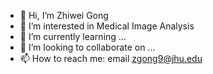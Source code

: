 - 👋 Hi, I’m Zhiwei Gong
- 👀 I’m interested in Medical Image Analysis
- 🌱 I’m currently learning ...
- 💞️ I’m looking to collaborate on ...
- 📫 How to reach me: email zgong9@jhu.edu

<!---
zhiweigong75/zhiweigong75 is a ✨ special ✨ repository because its `README.md` (this file) appears on your GitHub profile.
You can click the Preview link to take a look at your changes.
--->
